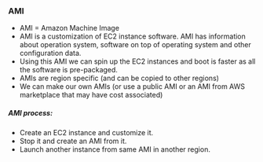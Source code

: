 ### AMI

- AMI = Amazon Machine Image
- AMI is a customization of EC2 instance software. AMI has information about operation system, software on top of operating system and other configuration data. 
- Using this AMI we can spin up the EC2 instances and boot is faster as all the software is pre-packaged.
- AMIs are region specific (and can be copied to other regions)
- We can make our own AMIs (or use a public AMI or an AMI from AWS marketplace that may have cost associated)

##### AMI process:
- Create an EC2 instance and customize it.
- Stop it and create an AMI from it.
- Launch another instance from same AMI in another region.
